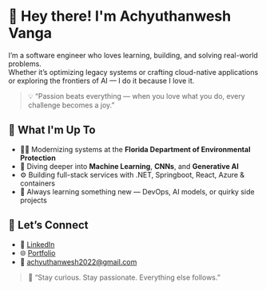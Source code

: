 # 👋 Hey there! I'm Achyuthanwesh Vanga

I’m a software engineer who loves learning, building, and solving real-world problems.  
Whether it’s optimizing legacy systems or crafting cloud-native applications or exploring the frontiers of AI — I do it because I love it.

> 💡 “Passion beats everything — when you love what you do, every challenge becomes a joy.”

## 🚀 What I'm Up To

- 👨‍💻 Modernizing systems at the **Florida Department of Environmental Protection**
- 🤖 Diving deeper into **Machine Learning**, **CNNs**, and **Generative AI**
- ⚙️ Building full-stack services with .NET, Springboot, React, Azure & containers
- 🌱 Always learning something new — DevOps, AI models, or quirky side projects


## 🤝 Let’s Connect

- 💼 [LinkedIn](https://www.linkedin.com/in/achyuthanwesh-vanga-4060551ab/)
- 🌐 [Portfolio](https://achyuthaa.github.io/Portfolio-Achyuthanwesh-Vanga/)
- 📧 achyuthanwesh2022@gmail.com

> 🌟 “Stay curious. Stay passionate. Everything else follows.”
